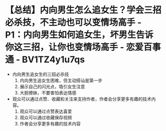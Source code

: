 # 【总结】内向男生怎么追女生？学会三招必杀技，不主动也可以变情场高手 - P1：内向男生如何追女生，坏男生告诉你这三招，让你也变情场高手 - 恋爱百事通 - BV1TZ4y1u7qs

-   内向男生追女生的三招必杀技
    1.  内向男生追女生困难，但主动搭讪是第一步
    2.  展示自己的闪光点，吸引女生注意
    3.  大胆撩妹，不要害怕表达情感
-   观众可以通过点赞、收藏和关注来支持作者，作者会分享更多有趣的技术内容。
    1.  观众可以通过点赞表达喜爱
    2.  观众可以通过收藏保存视频
    3.  作者会分享更多有趣的技术内容